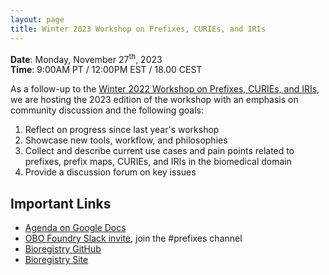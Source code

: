 ```yaml
---
layout: page
title: Winter 2023 Workshop on Prefixes, CURIEs, and IRIs
---
```


**Date**: Monday, November 27<sup>th</sup>, 2023<br />**Time**: 9:00AM PT / 12:00PM EST / 18.00 CEST

As a follow-up to the [Winter 2022 Workshop on Prefixes, CURIEs, and IRIs](WPCI2022.md),
we are hosting the 2023 edition of the workshop with an emphasis on community discussion
and the following goals:

1. Reflect on progress since last year's workshop
2. Showcase new tools, workflow, and philosophies
3. Collect and describe current use cases and pain points related to prefixes, prefix maps, CURIEs, and IRIs in the
   biomedical domain
4. Provide a discussion forum on key issues

## Important Links

- [Agenda on Google Docs](https://bit.ly/wpci2023)
- [OBO Foundry Slack invite](https://obo-communitygroup.slack.com/archives/C023P0Z304T), join the #prefixes channel
- [Bioregistry GitHub](https://github.com/biopragmatics/bioregistry)
- [Bioregistry Site](https://bioregistry.io)
